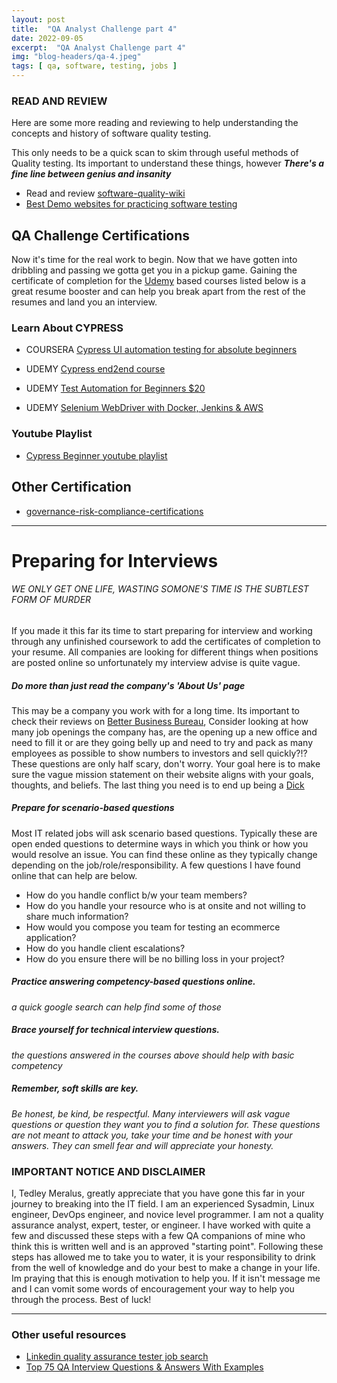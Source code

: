 ```yaml
---
layout: post
title:  "QA Analyst Challenge part 4" 
date: 2022-09-05
excerpt:  "QA Analyst Challenge part 4"  
img: "blog-headers/qa-4.jpeg" 
tags: [ qa, software, testing, jobs ]
--- 
```


### READ AND REVIEW 
Here are some more reading and reviewing to help understanding the concepts and history of software quality testing. 

This only needs to be a quick scan to skim through useful methods of Quality testing. Its important to understand these things, however ***There's a fine line between genius and insanity***

* Read and review [software-quality-wiki](https://github.com/ligurio/software-quality-wiki/wiki)
* [Best Demo websites for practicing software testing](https://abstracta.us/blog/software-testing/best-demo-websites-for-practicing-different-types-of-software-tests/)

 

## QA Challenge Certifications
Now it's time for the real work to begin. Now that we have gotten into dribbling and passing we gotta get you in a pickup game. Gaining the certificate of completion for the [Udemy](https://www.udemy.com/) based courses listed below is a great resume booster and can help you break apart from the rest of the resumes and land you an interview. 


### Learn About CYPRESS 
* COURSERA [Cypress UI automation testing for absolute beginners](https://www.coursera.org/projects/cypress-ui-automation-testing-for-absolute-beginners?action=enroll)

* UDEMY [Cypress end2end course ](https://www.udemy.com/course/e2e-cypress/)

* UDEMY [Test Automation for Beginners $20 ](https://www.udemy.com/course/test-automation-for-beginners/)

* UDEMY [Selenium WebDriver with Docker, Jenkins & AWS](https://www.udemy.com/course/selenium-webdriver-with-docker/)


### Youtube Playlist
* [Cypress Beginner youtube playlist](https://www.youtube.com/watch?v=CYcdT-tOvB0&list=PLhW3qG5bs-L9LTfxZ5LEBiM1WFfvX3dJo)

## Other Certification
*  [governance-risk-compliance-certifications](https://www.indeed.com/career-advice/career-development/governance-risk-compliance-certifications)


--- 
# Preparing for Interviews 

 
###### *WE ONLY GET ONE LIFE, WASTING SOMONE'S TIME IS THE SUBTLEST FORM OF MURDER*

If you made it this far its time to start preparing for interview and working through any unfinished coursework to add the certificates of completion to your resume. All companies are looking for different things when positions are posted online so unfortunately my interview advise is quite vague. 

##### Do more than just read the company's 'About Us' page
This may be a company you work with for a long time. Its important to check their reviews on [Better Business Bureau](https://www.bbb.org/), Consider looking at how many job openings the company has, are the opening up a new office and need to fill it or are they going belly up and need to try and pack as many employees as possible to show numbers to investors and sell quickly?!? These questions are only half scary, don't worry. Your goal here is to make sure the vague mission statement on their website aligns with your goals, thoughts, and beliefs. The last thing you need is to end up being a [Dick](https://www.youtube.com/watch?v=hA063IaOHyQ)

##### Prepare for scenario-based questions
Most IT related jobs will ask scenario based questions. Typically these are open ended questions to determine ways in which you think or how you would resolve an issue. You can find these online as they typically change depending on the job/role/responsibility. A few questions I have found online that can help are below. 

* How do you handle conflict b/w your team members?
* How do you handle your resource who is at onsite and not willing to share much information?
* How would you compose you team for testing an ecommerce application?
* How do you handle client escalations?
* How do you ensure there will be no billing loss in your project?

##### Practice answering competency-based questions online. 
*a quick google search can help find some of those*
##### Brace yourself for technical interview questions. 
*the questions answered in the courses above should help with basic competency*
##### Remember, soft skills are key.
*Be honest, be kind, be respectful. Many interviewers will ask vague questions or question they want you to find a solution for. These questions are not meant to attack you, take your time and be honest with your answers. They can smell fear and will appreciate your honesty.*


### IMPORTANT NOTICE AND DISCLAIMER 
I, Tedley Meralus, greatly appreciate that you have gone this far in your journey to breaking into the IT field. I am an experienced Sysadmin, Linux engineer, DevOps engineer, and novice level programmer. I am not a quality assurance analyst, expert, tester, or engineer. I have worked with quite a few and discussed these steps with a few QA companions of mine who think this is written well and is an approved "starting point". Following these steps has allowed me to take you to water, it is your responsibility to drink from the well of knowledge and do your best to make a change in your life. Im praying that this is enough motivation to help you. If it isn't message me and I can vomit some words of encouragement your way to help you through the process. Best of luck!

---
### Other useful resources 

* [Linkedin quality assurance tester job search](https://www.linkedin.com/jobs/search/?currentJobId=3283904424&keywords=quality%20assurance%20tester%20)
* [Top 75 QA Interview Questions & Answers With Examples](https://www.parasoft.com/blog/top-75-qa-interview-questions-answers-with-examples/)